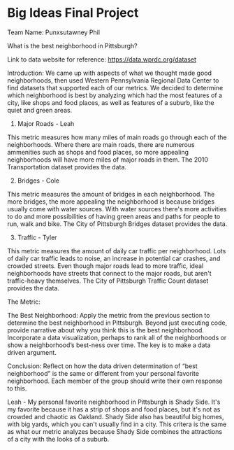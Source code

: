 # Big Ideas Final Project

Team Name: Punxsutawney Phil

What is the best neighborhood in Pittsburgh?

Link to data website for reference: https://data.wprdc.org/dataset

Introduction:
We came up with aspects of what we thought made good neighborhoods, then used Western Pennsylvania Regional Data Center to find datasets that supported each of our metrics. We decided to determine which neighborhood is best by analyzing which had the most features of a city, like shops and food places, as well as features of a suburb, like the quiet and green areas.

1. Major Roads - Leah

This metric measures how many miles of main roads go through each of the neighborhoods. Where there are main roads, there are numerous ammenities such as shops and food places, so more appealing neighborhoods will have more miles of major roads in them. The 2010 Transportation dataset provides the data.

2. Bridges - Cole

This metric measures the amount of bridges in each neighborhood. The more bridges, the more appealing the neighborhood is because bridges usually come with water sources. With water sources there's more activities to do and more possibilities of having green areas and paths for people to run, walk and bike. The City of Pittsburgh Bridges dataset provides the data.
  
3. Traffic - Tyler

This metric measures the amount of daily car traffic per neighborhood. Lots of daily car traffic leads to noise, an increase in potential car crashes, and crowded streets. Even though major roads lead to more traffic, ideal neighborhoods have streets that connect to the major roads, but aren't traffic-heavy themselves. The City of Pittsburgh Traffic Count dataset provides the data.

The Metric:

The Best Neighborhood: Apply the metric from the previous section to determine the best neighborhood in Pittsburgh. Beyond just executing code, provide narrative about why you think this is the best neighborhood. Incorporate a data visualization, perhaps to rank all of the neighborhoods or show a neighborhood’s best-ness over time. The key is to make a data driven argument.

Conclusion: Reflect on how the data driven determination of “best neighborhood” is the same or different from your personal favorite neighborhood. Each member of the group should write their own response to this.

Leah - My personal favorite neighborhood in Pittsburgh is Shady Side. It's my favorite because it has a strip of shops and food places, but it's not as crowded and chaotic as Oakland. Shady Side also has beautiful big homes, with big yards, which you can't usually find in a city. This critera is the same as what our metric analyzes because Shady Side combines the attractions of a city with the looks of a suburb.
